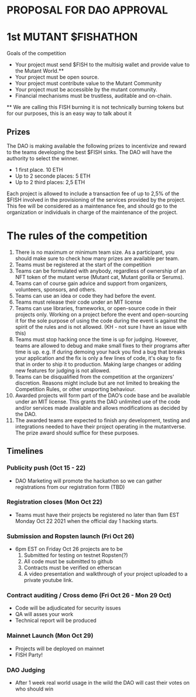 # PROPOSAL FOR DAO APPROVAL

# 1st MUTANT $FISHATHON

Goals of the competition
- Your project must send $FISH to the multisig wallet and provide value to the Mutant World.**
- Your project must be open source. 
- Your project must contribute value to the Mutant Community 
- Your project must be accessible by the mutant community. 
- Financial mechanisms must be trustless, auditable and on-chain.

** We are calling this FISH burning it is not technically burning tokens but for our purposes, this is an easy way to talk about it

## Prizes

The DAO is making available the following prizes to incentivize and reward to the teams developing the best $FISH sinks. The DAO will have the authority to select the winner.

- 1 first place. 10 ETH
- Up to 2 seconde places: 5 ETH
- Up to 2 third places: 2,5 ETH

Each project is allowed to include a transaction fee of up to 2,5% of the $FISH involved in the provisioning of the services provided by the project. This fee will be considered as a maintenance fee, and should go to the organization or individuals in charge of the maintenance of the project.


# The rules of the competition

1. There is no maximum or minimum team size. As a participant, you should make sure to check how many prizes are available per team.
2. Teams must be registered at the start of the competition
1. Teams can be formulated with anybody, regardless of ownership of an NFT token of the mutant verse (Mutant cat, Mutant gorilla or Serums).
1. Teams can of course gain advice and support from organizers, volunteers, sponsors, and others.
1. Teams can use an idea or code they had before the event.
2. Teams must release their code under an MIT license
3. Teams can use libraries, frameworks, or open-source code in their projects only. Working on a project before the event and open-sourcing it for the sole purpose of using the code during the event is against the spirit of the rules and is not allowed. (KH - not sure I have an issue with this)
4. Teams must stop hacking once the time is up for judging. However, teams are allowed to debug and make small fixes to their programs after time is up. e.g. If during demoing your hack you find a bug that breaks your application and the fix is only a few lines of code, it's okay to fix that in order to ship it to production. Making large changes or adding new features for judging is not allowed.
5. Teams can be disqualified from the competition at the organizers' discretion. Reasons might include but are not limited to breaking the Competition Rules, or other unsporting behaviour.
6. Awarded projects will form part of the DAO’s code base and be available under an MIT license. This grants the DAO unlimited use of the code and/or services made available and allows modifications as decided by the DAO.
7. The awarded teams are expected to finish any development, testing and integrations needed to have their project operating in the mutantverse. The prize award should suffice for these purposes.

## Timelines

### Publicity push (Oct 15 - 22)
- DAO Marketing will promote the hackathon so we can gather registrations from our registration form (TBD)

### Registration closes (Mon Oct 22) 
- Teams must have their projects be registered no later than 9am EST Monday Oct 22 2021 when the official day 1 hacking starts.

### Submission and Ropsten launch (Fri Oct 26)
- 6pm EST on Friday Oct 26 projects are to be 
  1) Submitted for testing on testnet Ropsten(?)
  2) All code must be submitted to github
  3) Contracts must be verified on etherscan  
  4) A video presentation and walkthrough of your project uploaded to a private youtube link. 

### Contract auditing / Cross demo (Fri Oct 26 - Mon 29 Oct)
- Code will be adjudicated for security issues
- QA will asses your work
- Technical report will be produced

### Mainnet Launch (Mon Oct 29)
- Projects will be deployed on mainnet
- FISH Party!

### DAO Judging
- After 1 week real world usage in the wild the DAO will cast their votes on who should win


